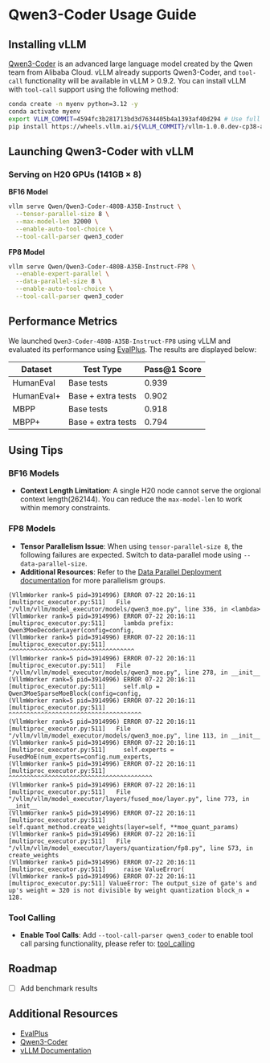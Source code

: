 # Qwen3-Coder Usage Guide

## Installing vLLM

[Qwen3-Coder](https://github.com/QwenLM/Qwen3-Coder) is an advanced large language model created by the Qwen team from Alibaba Cloud. vLLM already supports Qwen3-Coder, and `tool-call` functionality will be available in vLLM > 0.9.2. You can install vLLM with `tool-call` support using the following method:

```bash
conda create -n myenv python=3.12 -y
conda activate myenv
export VLLM_COMMIT=4594fc3b281713bd3d7634405b4a1393af40d294 # Use full commit hash from the main branch
pip install https://wheels.vllm.ai/${VLLM_COMMIT}/vllm-1.0.0.dev-cp38-abi3-manylinux1_x86_64.whl
```

## Launching Qwen3-Coder with vLLM

### Serving on H20 GPUs (141GB × 8)

**BF16 Model**

```bash
vllm serve Qwen/Qwen3-Coder-480B-A35B-Instruct \
  --tensor-parallel-size 8 \
  --max-model-len 32000 \
  --enable-auto-tool-choice \
  --tool-call-parser qwen3_coder
```

**FP8 Model**

```bash
vllm serve Qwen/Qwen3-Coder-480B-A35B-Instruct-FP8 \
  --enable-expert-parallel \
  --data-parallel-size 8 \
  --enable-auto-tool-choice \
  --tool-call-parser qwen3_coder
```

## Performance Metrics

We launched `Qwen3-Coder-480B-A35B-Instruct-FP8` using vLLM and evaluated its performance using  [EvalPlus](https://github.com/evalplus/evalplus). The results are displayed below:

| Dataset | Test Type | Pass@1 Score |
|-----------|-----------|--------------|
| HumanEval | Base tests | 0.939 |
| HumanEval+ | Base + extra tests | 0.902 |
| MBPP | Base tests | 0.918 |
| MBPP+ | Base + extra tests | 0.794 |

## Using Tips

### BF16 Models
- **Context Length Limitation**: A single H20 node cannot serve the orgional context length(262144). You can reduce the `max-model-len` to work within memory constraints.

### FP8 Models
- **Tensor Parallelism Issue**: When using `tensor-parallel-size 8`, the following failures are expected. Switch to data-parallel mode using `--data-parallel-size`. 
- **Additional Resources**: Refer to the [Data Parallel Deployment documentation](https://docs.vllm.ai/en/latest/serving/data_parallel_deployment.html) for more parallelism groups.

```shell
(VllmWorker rank=5 pid=3914996) ERROR 07-22 20:16:11 [multiproc_executor.py:511]   File "/vllm/vllm/model_executor/models/qwen3_moe.py", line 336, in <lambda>
(VllmWorker rank=5 pid=3914996) ERROR 07-22 20:16:11 [multiproc_executor.py:511]     lambda prefix: Qwen3MoeDecoderLayer(config=config,
(VllmWorker rank=5 pid=3914996) ERROR 07-22 20:16:11 [multiproc_executor.py:511]                    ^^^^^^^^^^^^^^^^^^^^^^^^^^^^^^^^^^^
(VllmWorker rank=5 pid=3914996) ERROR 07-22 20:16:11 [multiproc_executor.py:511]   File "/vllm/vllm/model_executor/models/qwen3_moe.py", line 278, in __init__
(VllmWorker rank=5 pid=3914996) ERROR 07-22 20:16:11 [multiproc_executor.py:511]     self.mlp = Qwen3MoeSparseMoeBlock(config=config,
(VllmWorker rank=5 pid=3914996) ERROR 07-22 20:16:11 [multiproc_executor.py:511]                ^^^^^^^^^^^^^^^^^^^^^^^^^^^^^^^^^^^^^
(VllmWorker rank=5 pid=3914996) ERROR 07-22 20:16:11 [multiproc_executor.py:511]   File "/vllm/vllm/model_executor/models/qwen3_moe.py", line 113, in __init__
(VllmWorker rank=5 pid=3914996) ERROR 07-22 20:16:11 [multiproc_executor.py:511]     self.experts = FusedMoE(num_experts=config.num_experts,
(VllmWorker rank=5 pid=3914996) ERROR 07-22 20:16:11 [multiproc_executor.py:511]                    ^^^^^^^^^^^^^^^^^^^^^^^^^^^^^^^^^^^^^^^^
(VllmWorker rank=5 pid=3914996) ERROR 07-22 20:16:11 [multiproc_executor.py:511]   File "/vllm/vllm/model_executor/layers/fused_moe/layer.py", line 773, in __init__
(VllmWorker rank=5 pid=3914996) ERROR 07-22 20:16:11 [multiproc_executor.py:511]     self.quant_method.create_weights(layer=self, **moe_quant_params)
(VllmWorker rank=5 pid=3914996) ERROR 07-22 20:16:11 [multiproc_executor.py:511]   File "/vllm/vllm/model_executor/layers/quantization/fp8.py", line 573, in create_weights
(VllmWorker rank=5 pid=3914996) ERROR 07-22 20:16:11 [multiproc_executor.py:511]     raise ValueError(
(VllmWorker rank=5 pid=3914996) ERROR 07-22 20:16:11 [multiproc_executor.py:511] ValueError: The output_size of gate's and up's weight = 320 is not divisible by weight quantization block_n = 128.
```

### Tool Calling
- **Enable Tool Calls**: Add `--tool-call-parser qwen3_coder` to enable tool call parsing functionality, please refer to: [tool_calling](https://docs.vllm.ai/en/latest/features/tool_calling.html)

## Roadmap

- [ ] Add benchmark results


## Additional Resources

- [EvalPlus](https://github.com/evalplus/evalplus)
- [Qwen3-Coder](https://github.com/QwenLM/Qwen3-Coder)
- [vLLM Documentation](https://docs.vllm.ai/)
